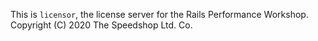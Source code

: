 This is `licensor`, the license server for the Rails Performance Workshop.
Copyright (C) 2020 The Speedshop Ltd. Co.